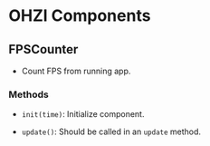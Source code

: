 # OHZI Components

## FPSCounter
- Count FPS from running app.

### Methods

- `init(time)`: Initialize component.

- `update()`: Should be called in an `update` method.
